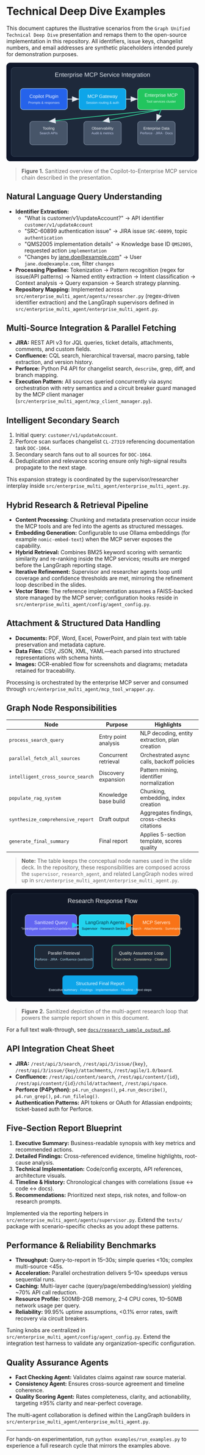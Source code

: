 # Technical Deep Dive Examples

This document captures the illustrative scenarios from the `Graph Unified Technical Deep Dive` presentation and remaps them to the open-source implementation in this repository. All identifiers, issue keys, changelist numbers, and email addresses are synthetic placeholders intended purely for demonstration purposes.

![Enterprise MCP Service Integration](assets/mcp_service_overview.svg)

> **Figure 1.** Sanitized overview of the Copilot-to-Enterprise MCP service chain described in the presentation.

## Natural Language Query Understanding

- **Identifier Extraction:**
  - "What is customer/v1/updateAccount?" → API identifier `customer/v1/updateAccount`
  - "SRC-60899 authentication issue" → JIRA issue `SRC-60899`, topic `authentication`
  - "QMS2005 implementation details" → Knowledge base ID `QMS2005`, requested action `implementation`
  - "Changes by jane.doe@example.com" → User `jane.doe@example.com`, filter `changes`
- **Processing Pipeline:** Tokenization → Pattern recognition (regex for issue/API patterns) → Named entity extraction → Intent classification → Context analysis → Query expansion → Search strategy planning.
- **Repository Mapping:** Implemented across `src/enterprise_multi_agent/agents/researcher.py` (regex-driven identifier extraction) and the LangGraph supervisors defined in `src/enterprise_multi_agent/enterprise_multi_agent.py`.

## Multi-Source Integration & Parallel Fetching

- **JIRA:** REST API v3 for JQL queries, ticket details, attachments, comments, and custom fields.
- **Confluence:** CQL search, hierarchical traversal, macro parsing, table extraction, and version history.
- **Perforce:** Python P4 API for changelist search, `describe`, grep, diff, and branch mapping.
- **Execution Pattern:** All sources queried concurrently via async orchestration with retry semantics and a circuit breaker guard managed by the MCP client manager (`src/enterprise_multi_agent/mcp_client_manager.py`).

## Intelligent Secondary Search

1. Initial query: `customer/v1/updateAccount`.
2. Perforce scan surfaces changelist `CL-27319` referencing documentation task `DOC-1064`.
3. Secondary search fans out to all sources for `DOC-1064`.
4. Deduplication and relevance scoring ensure only high-signal results propagate to the next stage.

This expansion strategy is coordinated by the supervisor/researcher interplay inside `src/enterprise_multi_agent/enterprise_multi_agent.py`.

## Hybrid Research & Retrieval Pipeline

- **Content Processing:** Chunking and metadata preservation occur inside the MCP tools and are fed into the agents as structured messages.
- **Embedding Generation:** Configurable to use Ollama embeddings (for example `nomic-embed-text`) when the MCP server exposes the capability.
- **Hybrid Retrieval:** Combines BM25 keyword scoring with semantic similarity and re-ranking inside the MCP services; results are merged before the LangGraph reporting stage.
- **Iterative Refinement:** Supervisor and researcher agents loop until coverage and confidence thresholds are met, mirroring the refinement loop described in the slides.
- **Vector Store:** The reference implementation assumes a FAISS-backed store managed by the MCP server; configuration hooks reside in `src/enterprise_multi_agent/config/agent_config.py`.

## Attachment & Structured Data Handling

- **Documents:** PDF, Word, Excel, PowerPoint, and plain text with table preservation and metadata capture.
- **Data Files:** CSV, JSON, XML, YAML—each parsed into structured representations with schema hints.
- **Images:** OCR-enabled flow for screenshots and diagrams; metadata retained for traceability.

Processing is orchestrated by the enterprise MCP server and consumed through `src/enterprise_multi_agent/mcp_tool_wrapper.py`.

## Graph Node Responsibilities

| Node | Purpose | Highlights |
| --- | --- | --- |
| `process_search_query` | Entry point analysis | NLP decoding, entity extraction, plan creation |
| `parallel_fetch_all_sources` | Concurrent retrieval | Orchestrated async calls, backoff policies |
| `intelligent_cross_source_search` | Discovery expansion | Pattern mining, identifier normalization |
| `populate_rag_system` | Knowledge base build | Chunking, embedding, index creation |
| `synthesize_comprehensive_report` | Draft output | Aggregates findings, cross-checks citations |
| `generate_final_summary` | Final report | Applies 5-section template, scores quality |

> **Note:** The table keeps the conceptual node names used in the slide deck. In the repository, these responsibilities are composed across the `supervisor`, `research_agent`, and related LangGraph nodes wired up in `src/enterprise_multi_agent/enterprise_multi_agent.py`.

![Research Response Flow](assets/research_response_flow.svg)

> **Figure 2.** Sanitized depiction of the multi-agent research loop that powers the sample report shown in this document.

For a full text walk-through, see [`docs/research_sample_output.md`](research_sample_output.md).

## API Integration Cheat Sheet

- **JIRA:** `/rest/api/3/search`, `/rest/api/3/issue/{key}`, `/rest/api/3/issue/{key}/attachments`, `/rest/agile/1.0/board`.
- **Confluence:** `/rest/api/content/search`, `/rest/api/content/{id}`, `/rest/api/content/{id}/child/attachment`, `/rest/api/space`.
- **Perforce (P4Python):** `p4.run_changes()`, `p4.run_describe()`, `p4.run_grep()`, `p4.run_filelog()`.
- **Authentication Patterns:** API tokens or OAuth for Atlassian endpoints; ticket-based auth for Perforce.

## Five-Section Report Blueprint

1. **Executive Summary:** Business-readable synopsis with key metrics and recommended actions.
2. **Detailed Findings:** Cross-referenced evidence, timeline highlights, root-cause analysis.
3. **Technical Implementation:** Code/config excerpts, API references, architecture visuals.
4. **Timeline & History:** Chronological changes with correlations (issue ↔ code ↔ docs).
5. **Recommendations:** Prioritized next steps, risk notes, and follow-on research prompts.

Implemented via the reporting helpers in `src/enterprise_multi_agent/agents/supervisor.py`. Extend the `tests/` package with scenario-specific checks as you adopt these patterns.

## Performance & Reliability Benchmarks

- **Throughput:** Query-to-report in 15–30s; simple queries <10s; complex multi-source <45s.
- **Acceleration:** Parallel orchestration delivers 5–10× speedups versus sequential runs.
- **Caching:** Multi-layer cache (query/page/embedding/session) yielding ~70% API call reduction.
- **Resource Profile:** 500MB–2GB memory, 2–4 CPU cores, 10–50MB network usage per query.
- **Reliability:** 99.95% uptime assumptions, <0.1% error rates, swift recovery via circuit breakers.

Tuning knobs are centralized in `src/enterprise_multi_agent/config/agent_config.py`. Extend the integration test harness to validate any organization-specific configuration.

## Quality Assurance Agents

- **Fact Checking Agent:** Validates claims against raw source material.
- **Consistency Agent:** Ensures cross-source agreement and timeline coherence.
- **Quality Scoring Agent:** Rates completeness, clarity, and actionability, targeting ≥95% clarity and near-perfect coverage.

The multi-agent collaboration is defined within the LangGraph builders in `src/enterprise_multi_agent/enterprise_multi_agent.py`.

---

For hands-on experimentation, run `python examples/run_examples.py` to experience a full research cycle that mirrors the examples above.
